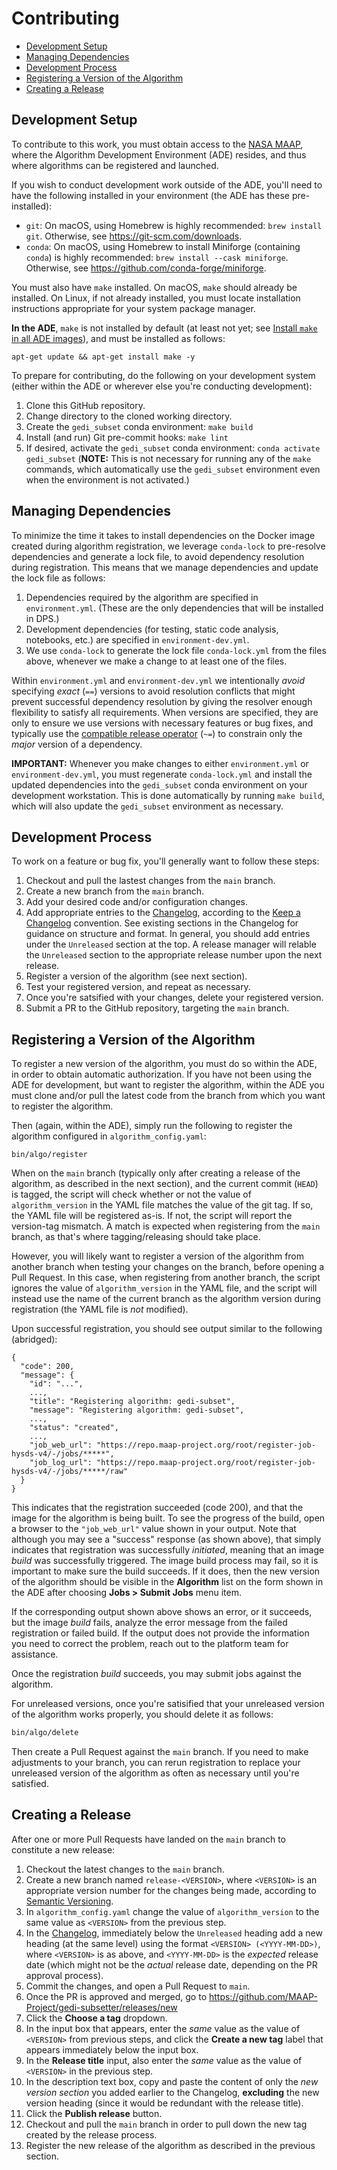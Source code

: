 # Contributing

- [Development Setup](#development-setup)
- [Managing Dependencies](#managing-dependencies)
- [Development Process](#development-process)
- [Registering a Version of the Algorithm](#registering-a-version-of-the-algorithm)
- [Creating a Release](#creating-a-release)

## Development Setup

To contribute to this work, you must obtain access to the [NASA MAAP], where the
Algorithm Development Environment (ADE) resides, and thus where algorithms can
be registered and launched.

If you wish to conduct development work outside of the ADE, you'll need to have
the following installed in your environment (the ADE has these pre-installed):

- `git`: On macOS, using Homebrew is highly recommended: `brew install git`.
  Otherwise, see <https://git-scm.com/downloads>.
- `conda`: On macOS, using Homebrew to install Miniforge (containing `conda`) is
  highly recommended: `brew install --cask miniforge`.  Otherwise, see
  <https://github.com/conda-forge/miniforge>.

You must also have `make` installed.  On macOS, `make` should already be
installed.  On Linux, if not already installed, you must locate installation
instructions appropriate for your system package manager.

**In the ADE**, `make` is not installed by default (at least not yet; see
[Install `make` in all ADE images](https://github.com/MAAP-Project/Community/issues/943)),
and must be installed as follows:

```plain
apt-get update && apt-get install make -y
```

To prepare for contributing, do the following on your development system (either
within the ADE or wherever else you're conducting development):

1. Clone this GitHub repository.
1. Change directory to the cloned working directory.
1. Create the `gedi_subset` conda environment: `make build`
1. Install (and run) Git pre-commit hooks: `make lint`
1. If desired, activate the `gedi_subset` conda environment:
   `conda activate gedi_subset` (**NOTE:** This is not necessary for running
   any of the `make` commands, which automatically use the `gedi_subset`
   environment even when the environment is not activated.)

## Managing Dependencies

To minimize the time it takes to install dependencies on the Docker image
created during algorithm registration, we leverage `conda-lock` to pre-resolve
dependencies and generate a lock file, to avoid dependency resolution during
registration.  This means that we manage dependencies and update the lock file
as follows:

1. Dependencies required by the algorithm are specified in `environment.yml`.
   (These are the only dependencies that will be installed in DPS.)
1. Development dependencies (for testing, static code analysis, notebooks, etc.)
   are specified in `environment-dev.yml`.
1. We use `conda-lock` to generate the lock file `conda-lock.yml` from the files
   above, whenever we make a change to at least one of the files.

Within `environment.yml` and `environment-dev.yml` we intentionally _avoid_
specifying _exact_ (`==`) versions to avoid resolution conflicts that might
prevent successful dependency resolution by giving the resolver enough
flexibility to satisfy all requirements.  When versions are specified, they are
only to ensure we use versions with necessary features or bug fixes, and
typically use the [compatible release operator] (`~=`) to constrain only the
_major_ version of a dependency.

**IMPORTANT:** Whenever you make changes to either `environment.yml` or
`environment-dev.yml`, you must regenerate `conda-lock.yml` and install the
updated dependencies into the `gedi_subset` conda environment on your
development workstation.  This is done automatically by running `make build`,
which will also update the `gedi_subset` environment as necessary.

## Development Process

To work on a feature or bug fix, you'll generally want to follow these steps:

1. Checkout and pull the lastest changes from the `main` branch.
1. Create a new branch from the `main` branch.
1. Add your desired code and/or configuration changes.
1. Add appropriate entries to the [Changelog](./CHANGELOG.md), according to the
   [Keep a Changelog] convention.  See existing sections in the Changelog for
   guidance on structure and format.  In general, you should add entries under
   the `Unreleased` section at the top.  A release manager will relable the
   `Unreleased` section to the appropriate release number upon the next release.
1. Register a version of the algorithm (see next section).
1. Test your registered version, and repeat as necessary.
1. Once you're satsified with your changes, delete your registered version.
1. Submit a PR to the GitHub repository, targeting the `main` branch.

## Registering a Version of the Algorithm

To register a new version of the algorithm, you must do so within the ADE, in
order to obtain automatic authorization.  If you have not been using the ADE for
development, but want to register the algorithm, within the ADE you must clone
and/or pull the latest code from the branch from which you want to register the
algorithm.

Then (again, within the ADE), simply run the following to register the algorithm
configured in `algorithm_config.yaml`:

```plain
bin/algo/register
```

When on the `main` branch (typically only after creating a release of the
algorithm, as described in the next section), and the current commit (`HEAD`) is
tagged, the script will check whether or not the value of `algorithm_version` in
the YAML file matches the value of the git tag.  If so, the YAML file will be
registered as-is.  If not, the script will report the version-tag mismatch.  A
match is expected when registering from the `main` branch, as that's where
tagging/releasing should take place.

However, you will likely want to register a version of the algorithm from
another branch when testing your changes on the branch, before opening a Pull
Request.  In this case, when registering from another branch, the script ignores
the value of `algorithm_version` in the YAML file, and the script will instead
use the name of the current branch as the algorithm version during registration
(the YAML file is _not_ modified).

Upon successful registration, you should see output similar to the following
(abridged):

```plain
{
  "code": 200,
  "message": {
    "id": "...",
    ...,
    "title": "Registering algorithm: gedi-subset",
    "message": "Registering algorithm: gedi-subset",
    ...,
    "status": "created",
    ...,
    "job_web_url": "https://repo.maap-project.org/root/register-job-hysds-v4/-/jobs/*****",
    "job_log_url": "https://repo.maap-project.org/root/register-job-hysds-v4/-/jobs/*****/raw"
  }
}
```

This indicates that the registration succeeded (code 200), and that the image
for the algorithm is being built.  To see the progress of the build, open a
browser to the `"job_web_url"` value shown in your output.  Note that although
you may see a "success" response (as shown above), that simply indicates that
registration was successfully _initiated_, meaning that an image _build_ was
successfully triggered.  The image build process may fail, so it is important to
make sure the build succeeds.  If it does, then the new version of the algorithm
should be visible in the **Algorithm** list on the form shown in the ADE after
choosing **Jobs > Submit Jobs** menu item.

If the corresponding output shown above shows an error, or it succeeds, but the
image _build_ fails, analyze the error message from the failed registration or
failed build.  If the output does not provide the information you need to
correct the problem, reach out to the platform team for assistance.

Once the registration _build_ succeeds, you may submit jobs against the
algorithm.

For unreleased versions, once you're satisified that your unreleased version of
the algorithm works properly, you should delete it as follows:

```bash
bin/algo/delete
```

Then create a Pull Request against the `main` branch.  If you need to make
adjustments to your branch, you can rerun registration to replace your
unreleased version of the algorithm as often as necessary until you're
satisfied.

## Creating a Release

After one or more Pull Requests have landed on the `main` branch to constitute
a new release:

1. Checkout the latest changes to the `main` branch.
1. Create a new branch named `release-<VERSION>`, where `<VERSION>` is an
   appropriate version number for the changes being made, according to
   [Semantic Versioning].
1. In `algorithm_config.yaml` change the value of `algorithm_version` to the
   same value as `<VERSION>` from the previous step.
1. In the [Changelog](./CHANGELOG.md), immediately below the `Unreleased`
   heading add a new heading (at the same level) using the format
   `<VERSION> (<YYYY-MM-DD>)`, where `<VERSION>` is as above, and `<YYYY-MM-DD>`
   is the _expected_ release date (which might not be the _actual_ release date,
   depending on the PR approval process).
1. Commit the changes, and open a Pull Request to `main`.
1. Once the PR is approved and merged, go to
   <https://github.com/MAAP-Project/gedi-subsetter/releases/new>
1. Click the **Choose a tag** dropdown.
1. In the input box that appears, enter the _same_ value as the value of
   `<VERSION>` from previous steps, and click the **Create a new tag** label that
   appears immediately below the input box.
1. In the **Release title** input, also enter the _same_ value as the value of
   `<VERSION>` in the previous step.
1. In the description text box, copy and paste the content of only the _new
   version section_ you added earlier to the Changelog, **excluding** the new
   version heading (since it would be redundant with the release title).
1. Click the **Publish release** button.
1. Checkout and pull the `main` branch in order to pull down the new tag created
   by the release process.
1. Register the new release of the algorithm as described in the previous
   section.

[compatible release operator]:
  https://peps.python.org/pep-0440/#compatible-release
[Keep a Changelog]:
  https://keepachangelog.com/en/1.0.0/
[NASA MAAP]:
  https://maap-project.org/
[Semantic Versioning]:
  https://semver.org/spec/v2.0.0.html

